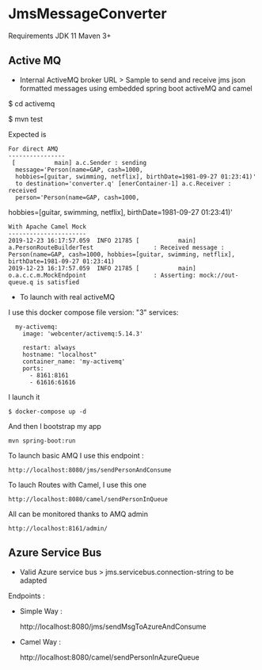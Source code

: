 # JmsMessageConverter


Requirements JDK 11 Maven 3+ 

Active MQ
--------
* Internal ActiveMQ broker URL > Sample to send and receive jms json
  formatted messages using embedded spring boot activeMQ and camel

$ cd activemq

$ mvn test

Expected is


    For direct AMQ
    ----------------
     [           main] a.c.Sender : sending
      message='Person(name=GAP, cash=1000,
      hobbies=[guitar, swimming, netflix], birthDate=1981-09-27 01:23:41)'
      to destination='converter.q' [enerContainer-1] a.c.Receiver : received
      person='Person(name=GAP, cash=1000,
  hobbies=[guitar, swimming, netflix], birthDate=1981-09-27 01:23:41)'

    With Apache Camel Mock
    ----------------------
    2019-12-23 16:17:57.059  INFO 21785 [           main] a.PersonRouteBuilderTest                 : Received message : Person(name=GAP, cash=1000, hobbies=[guitar, swimming, netflix], birthDate=1981-09-27 01:23:41)
    2019-12-23 16:17:57.059  INFO 21785 [           main] o.a.c.c.m.MockEndpoint                   : Asserting: mock://out-queue.q is satisfied

* To launch with real activeMQ

I use this docker compose file
    version: "3"
    services:


      my-activemq:
        image: 'webcenter/activemq:5.14.3'
    
        restart: always
        hostname: "localhost"
        container_name: 'my-activemq'
        ports:
          - 8161:8161
          - 61616:61616

I launch it

    $ docker-compose up -d

And then I bootstrap my app

    mvn spring-boot:run


To launch basic AMQ I use this endpoint :

    http://localhost:8080/jms/sendPersonAndConsume

To lauch Routes with Camel, I use this one


    http://localhost:8080/camel/sendPersonInQueue


All can be monitored thanks to AMQ admin

    http://localhost:8161/admin/



Azure Service Bus
--------------------

* Valid Azure service bus > jms.servicebus.connection-string to be
  adapted

Endpoints :

* Simple Way :

    http://localhost:8080/jms/sendMsgToAzureAndConsume

* Camel Way :

    http://localhost:8080/camel/sendPersonInAzureQueue

